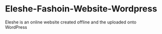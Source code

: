 # Eleshe-Fashoin-Website-Wordpress
Eleshe is an online website created offline and the uploaded onto WordPress
